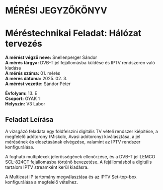 # MÉRÉSI JEGYZŐKÖNYV   
# Méréstechnikai Feladat: Hálózat tervezés      

**A mérést végző neve:** Snellenperger Sándor   
**A mérés tárgya:**  DVB-T jel fejállomásba küldése és IPTV rendszeren való kiadása  
**A mérés száma:** 01. mérés    
**A mérés dátuma:** 2025. 02. 3.    
**A mérést vezette:** Sándor Péter    

**Évfolyam:** 13. E  
**Csoport:** GYAK 1  
**Helyszín:** V3 Labor 

## Feladat Leírása   
A vizsgázó feladata egy földfelszíni digitális TV vételi rendszer kiépítése, a megfelelő adótorony (Miskolc, Avasi adótorony) kiválasztása, a jel mérésének és elosztásának elvégzése, valamint az IPTV rendszer konfigurálása.

A fogható multiplexek jelerősségének ellenőrzése, és a DVB-T jel LEMCO SCL-824CT fejállomásba történő bevezetése. A fejállomásból a digitális tartalom IPTV streamként kerül kiadásra.

A Multicast IP tartomány megválasztása és az IPTV Set-top-box konfigurálása a megfelelő vételhez.

